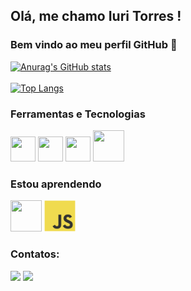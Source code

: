 ## Olá, me chamo Iuri Torres ! 
### Bem vindo ao meu perfil GitHub 👋

[![Anurag's GitHub stats](https://github-readme-stats.vercel.app/api?username=iuritorres&count_private=true&show_icons=true&theme=dracula&locale=pt-br)](https://github.com/anuraghazra/github-readme-stats)  
\
[![Top Langs](https://github-readme-stats.vercel.app/api/top-langs/?username=iuritorres&layout=compact&card_width=445&theme=dracula&locale=pt-br)](https://github.com/anuraghazra/github-readme-stats) 

### Ferramentas e Tecnologias
<img src="https://cdn.jsdelivr.net/gh/devicons/devicon/icons/html5/html5-original.svg" width="40" height="40"/> <img src="https://cdn.jsdelivr.net/gh/devicons/devicon/icons/css3/css3-original.svg" width="40" height="40"/> <img src="https://cdn.jsdelivr.net/gh/devicons/devicon/icons/python/python-original.svg" width="40" height="40"/> <img src="https://cdn.jsdelivr.net/gh/devicons/devicon/icons/mysql/mysql-original-wordmark.svg" width="50" height="50"/>


### Estou aprendendo
<img src="https://cdn.jsdelivr.net/gh/devicons/devicon/icons/java/java-original.svg" width="50" height="50"/> <img src="https://github.com/devicons/devicon/blob/v2.15.1/icons/javascript/javascript-original.svg" width="50" height="50"/> 
          

### Contatos:

<div>
<a href = "mailto:iuri.t1000@gmail.com"><img src="https://img.shields.io/badge/Gmail-D14836?style=for-the-badge&logo=gmail&logoColor=white" target="_blank"></a>
<a href="https://www.linkedin.com/in/iuri-torres-95131b226/" target="_blank"><img src="https://img.shields.io/badge/-LinkedIn-%230077B5?style=for-the-badge&logo=linkedin&logoColor=white" target="_blank"></a>   
</div>
